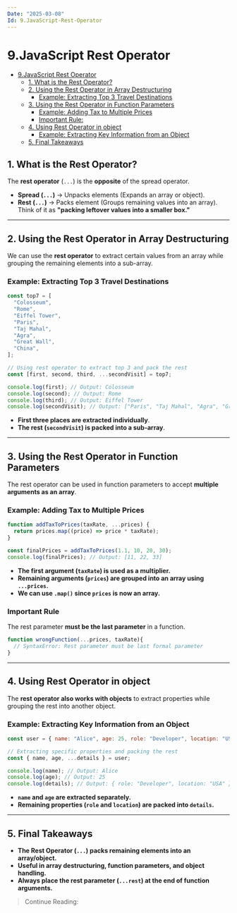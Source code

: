 ```yaml
---
Date: "2025-03-08"
Id: 9.JavaScript-Rest-Operator
---
```


# 9.JavaScript Rest Operator

<!--toc:start-->

- [9.JavaScript Rest Operator](#9javascript-rest-operator)
  - [1. What is the Rest Operator?](#1-what-is-the-rest-operator)
  - [2. Using the Rest Operator in Array Destructuring](#2-using-the-rest-operator-in-array-destructuring)
    - [Example: Extracting Top 3 Travel Destinations](#example-extracting-top-3-travel-destinations)
  - [3. Using the Rest Operator in Function Parameters](#3-using-the-rest-operator-in-function-parameters)
    - [Example: Adding Tax to Multiple Prices](#example-adding-tax-to-multiple-prices)
    - [Important Rule:](#important-rule)
  - [4. Using Rest Operator in object](#4-using-rest-operator-in-object)
    - [Example: Extracting Key Information from an Object](#example-extracting-key-information-from-an-object)
  - [5. Final Takeaways](#5-final-takeaways)
  <!--toc:end-->

## 1. What is the Rest Operator?

The **rest operator** (`...`) is the **opposite** of the spread operator.

- **Spread (`...`)** -> Unpacks elements (Expands an array or object).
- **Rest (`...`)** -> Packs element (Groups remaining values into an array).
  Think of it as **"packing leftover values into a smaller box."**

---

## 2. Using the Rest Operator in Array Destructuring

We can use the **rest operator** to extract certain values from an array while grouping the remaining elements into a sub-array.

### Example: Extracting Top 3 Travel Destinations

```js
const top7 = [
  "Colosseum",
  "Rome",
  "Eiffel Tower",
  "Paris",
  "Taj Mahal",
  "Agra",
  "Great Wall",
  "China",
];

// Using rest operator to extract top 3 and pack the rest
const [first, second, third, ...secondVisit] = top7;

console.log(first); // Output: Colosseum
console.log(second); // Output: Rome
console.log(third); // Output: Eiffel Tower
console.log(secondVisit); // Output: ["Paris", "Taj Mahal", "Agra", "Great Wall", "China"]
```

- **First three places are extracted individually**.
- **The rest (`secondVisit`) is packed into a sub-array**.

---

## 3. Using the Rest Operator in Function Parameters

The rest operator can be used in function parameters to accept **multiple arguments as an array**.

### Example: Adding Tax to Multiple Prices

```js
function addTaxToPrices(taxRate, ...prices) {
  return prices.map((price) => price * taxRate);
}

const finalPrices = addTaxToPrices(1.1, 10, 20, 30);
console.log(finalPrices); // Output: [11, 22, 33]
```

- **The first argument (`taxRate`) is used as a multiplier.**
- **Remaining arguments (`prices`) are grouped into an array using `...prices`.**
- **We can use `.map()` since `prices` is now an array.**

### Important Rule

The rest parameter **must be the last parameter** in a function.

```js
function wrongFunction(...prices, taxRate){
  // SyntaxError: Rest parameter must be last formal parameter
}
```

---

## 4. Using Rest Operator in object

The **rest operator also works with objects** to extract properties while grouping the rest into another object.

### Example: Extracting Key Information from an Object

```js
const user = { name: "Alice", age: 25, role: "Developer", locatipn: "USA" };

// Extracting specific properties and packing the rest
const { name, age, ...details } = user;

console.log(name); // Output: Alice
console.log(age); // Output: 25
console.log(details); // Output: { role: "Developer", location: "USA" }
```

- **`name` and `age` are extracted separately.**
- **Remaining properties (`role` and `location`) are packed into `details`.**

---

## 5. Final Takeaways

- **The Rest Operator (`...`) packs remaining elements into an array/object.**
- **Useful in array destructuring, function parameters, and object handling.**
- **Always place the rest parameter (`...rest`) at the end of function arguments.**

> Continue Reading:
